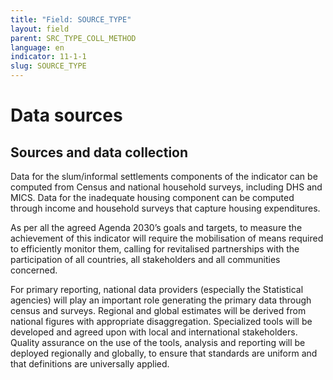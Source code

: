 ```yaml
---
title: "Field: SOURCE_TYPE"
layout: field
parent: SRC_TYPE_COLL_METHOD
language: en
indicator: 11-1-1
slug: SOURCE_TYPE
---
```

# Data sources

## Sources and data collection

Data for the slum/informal settlements components of the indicator can be computed from Census and national household surveys, including DHS and MICS. Data for the inadequate housing component can be computed through income and household surveys that capture housing expenditures.

As per all the agreed Agenda 2030’s goals and targets, to measure the achievement of this indicator will require the mobilisation of means required to efficiently monitor them, calling for revitalised partnerships with the participation of all countries, all stakeholders and all communities concerned.

For primary reporting, national data providers (especially the Statistical agencies) will play an important role generating the primary data through census and surveys. Regional and global estimates will be derived from national figures with appropriate disaggregation. Specialized tools will be developed and agreed upon with local and international stakeholders. Quality assurance on the use of the tools, analysis and reporting will be deployed regionally and globally, to ensure that standards are uniform and that definitions are universally applied.